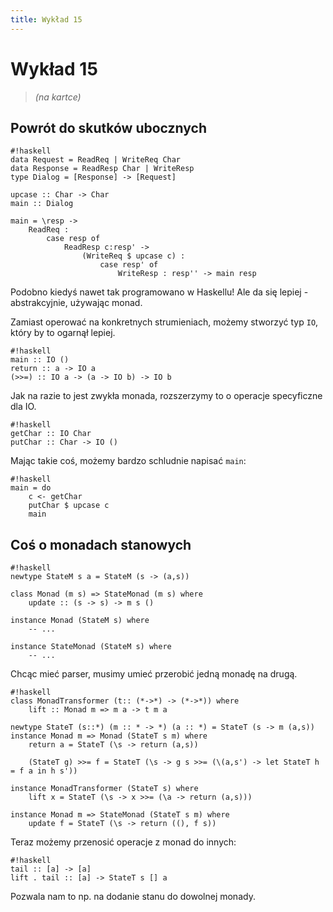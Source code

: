```yaml
---
title: Wykład 15
---
```


# Wykład 15

> *(na kartce)*

## Powrót do skutków ubocznych

    #!haskell
    data Request = ReadReq | WriteReq Char
    data Response = ReadResp Char | WriteResp
    type Dialog = [Response] -> [Request]

    upcase :: Char -> Char
    main :: Dialog

    main = \resp ->
        ReadReq :
            case resp of
                ReadResp c:resp' -> 
                    (WriteReq $ upcase c) :
                        case resp' of
                            WriteResp : resp'' -> main resp

Podobno kiedyś nawet tak programowano w Haskellu! Ale da się lepiej - abstrakcyjnie, używając monad.

Zamiast operować na konkretnych strumieniach, możemy stworzyć typ `IO`, który by to ogarnął lepiej.

    #!haskell
    main :: IO ()
    return :: a -> IO a
    (>>=) :: IO a -> (a -> IO b) -> IO b

Jak na razie to jest zwykła monada, rozszerzymy to o operacje specyficzne dla IO.

    #!haskell
    getChar :: IO Char
    putChar :: Char -> IO ()

Mając takie coś, możemy bardzo schludnie napisać `main`:

    #!haskell
    main = do
        c <- getChar
        putChar $ upcase c
        main

## Coś o monadach stanowych

    #!haskell
    newtype StateM s a = StateM (s -> (a,s))

    class Monad (m s) => StateMonad (m s) where
        update :: (s -> s) -> m s ()

    instance Monad (StateM s) where
        -- ...

    instance StateMonad (StateM s) where
        -- ...

Chcąc mieć parser, musimy umieć przerobić jedną monadę na drugą.

    #!haskell
    class MonadTransformer (t:: (*->*) -> (*->*)) where
        lift :: Monad m => m a -> t m a

    newtype StateT (s::*) (m :: * -> *) (a :: *) = StateT (s -> m (a,s))
    instance Monad m => Monad (StateT s m) where
        return a = StateT (\s -> return (a,s))

        (StateT g) >>= f = StateT (\s -> g s >>= (\(a,s') -> let StateT h = f a in h s'))

    instance MonadTransformer (StateT s) where
        lift x = StateT (\s -> x >>= (\a -> return (a,s)))

    instance Monad m => StateMonad (StateT s m) where
        update f = StateT (\s -> return ((), f s))

Teraz możemy przenosić operacje z monad do innych:

    #!haskell
    tail :: [a] -> [a]
    lift . tail :: [a] -> StateT s [] a

Pozwala nam to np. na dodanie stanu do dowolnej monady.